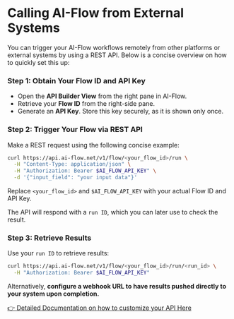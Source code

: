 # Calling AI-Flow from External Systems

You can trigger your AI-Flow workflows remotely from other platforms or external systems by using a REST API. Below is a concise overview on how to quickly set this up:

### Step 1: Obtain Your Flow ID and API Key

- Open the **API Builder View** from the right pane in AI-Flow.
- Retrieve your **Flow ID** from the right-side pane.
- Generate an **API Key**. Store this key securely, as it is shown only once.

### Step 2: Trigger Your Flow via REST API

Make a REST request using the following concise example:

```bash
curl https://api.ai-flow.net/v1/flow/<your_flow_id>/run \
  -H "Content-Type: application/json" \
  -H "Authorization: Bearer $AI_FLOW_API_KEY" \
  -d '{"input_field": "your input data"}'
```

Replace `<your_flow_id>` and `$AI_FLOW_API_KEY` with your actual Flow ID and API Key.

The API will respond with a `run ID`, which you can later use to check the result.

### Step 3: Retrieve Results

Use your `run ID` to retrieve results:

```bash
curl https://api.ai-flow.net/v1/flow/<your_flow_id>/run/<run_id> \
  -H "Authorization: Bearer $AI_FLOW_API_KEY"
```

Alternatively, **configure a webhook URL to have results pushed directly to your system upon completion.**

[👉 Detailed Documentation on how to customize your API Here](/docs/pro-features/api-builder/api-nodes/)
